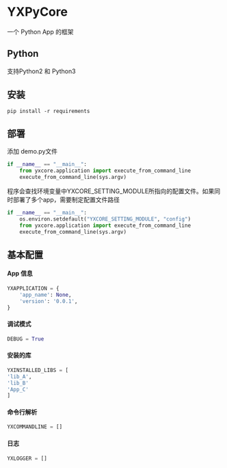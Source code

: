 # YXPyCore
一个 Python App 的框架

## Python
支持Python2 和 Python3

## 安装
`pip install -r requirements`

## 部署
添加 demo.py文件


```python
if __name__ == "__main__":
    from yxcore.application import execute_from_command_line
    execute_from_command_line(sys.argv)
```


程序会查找环境变量中YXCORE_SETTING_MODULE所指向的配置文件。如果同时部署了多个app，需要制定配置文件路径

```python
if __name__ == "__main__":
    os.environ.setdefault("YXCORE_SETTING_MODULE", "config")
    from yxcore.application import execute_from_command_line
    execute_from_command_line(sys.argv)
```

## 基本配置

#### App 信息
```python
YXAPPLICATION = {
    'app_name': None,
    'version': '0.0.1',
}
```

#### 调试模式
```python
DEBUG = True
```

#### 安装的库
```python
YXINSTALLED_LIBS = [
'lib_A',
'lib_B'
'App_C'
]
```

#### 命令行解析
```python
YXCOMMANDLINE = []
```

#### 日志
```python
YXLOGGER = []
```